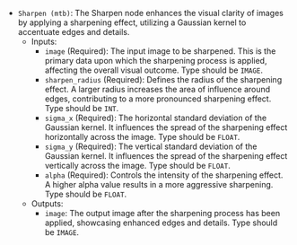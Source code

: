 - `Sharpen (mtb)`: The Sharpen node enhances the visual clarity of images by applying a sharpening effect, utilizing a Gaussian kernel to accentuate edges and details.
    - Inputs:
        - `image` (Required): The input image to be sharpened. This is the primary data upon which the sharpening process is applied, affecting the overall visual outcome. Type should be `IMAGE`.
        - `sharpen_radius` (Required): Defines the radius of the sharpening effect. A larger radius increases the area of influence around edges, contributing to a more pronounced sharpening effect. Type should be `INT`.
        - `sigma_x` (Required): The horizontal standard deviation of the Gaussian kernel. It influences the spread of the sharpening effect horizontally across the image. Type should be `FLOAT`.
        - `sigma_y` (Required): The vertical standard deviation of the Gaussian kernel. It influences the spread of the sharpening effect vertically across the image. Type should be `FLOAT`.
        - `alpha` (Required): Controls the intensity of the sharpening effect. A higher alpha value results in a more aggressive sharpening. Type should be `FLOAT`.
    - Outputs:
        - `image`: The output image after the sharpening process has been applied, showcasing enhanced edges and details. Type should be `IMAGE`.
